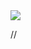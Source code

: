 <img src="https://capsule-render.vercel.app/api?type=waving&color=auto&height=150&section=header&text=Daepung%20GibHub!!&fontSize=75" /> 

//
